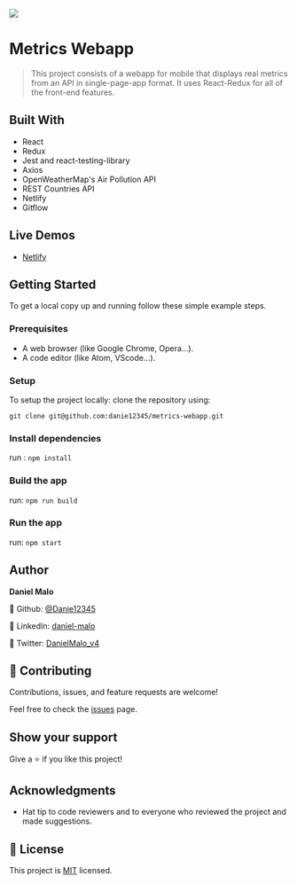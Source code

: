 ![](https://img.shields.io/badge/Microverse-blueviolet)

# Metrics Webapp

> This project consists of a webapp for mobile that displays real metrics from an API in single-page-app format. It uses React-Redux for all of the front-end features.


## Built With
- React
- Redux
- Jest and react-testing-library
- Axios
- OpenWeatherMap's Air Pollution API
- REST Countries API
- Netlify
- Gitflow

## Live Demos
- [Netlify](https://strong-croquembouche-21dba9.netlify.app/)


## Getting Started
To get a local copy up and running follow these simple example steps.

### Prerequisites
- A web browser (like Google Chrome, Opera...).
- A code editor (like Atom, VScode...).

### Setup
To setup the project locally: clone the repository using:

```
git clone git@github.com:danie12345/metrics-webapp.git
```

### Install dependencies
run : `npm install`

### Build the app
run: `npm run build`

### Run the app
run: `npm start`


## Author
**Daniel Malo**

👤 Github: [@Danie12345](https://github.com/Danie12345)

👤 LinkedIn: [daniel-malo](https://www.linkedin.com/in/daniel-malo/)

👤 Twitter: [DanielMalo_v4](https://twitter.com/DanielMalo_v4)


## 🤝 Contributing
Contributions, issues, and feature requests are welcome!

Feel free to check the [issues](https://github.com/Danie12345/metrics-webapp/issues) page.


## Show your support
Give a ⭐️ if you like this project!

## Acknowledgments
- Hat tip to code reviewers and to everyone who reviewed the project and made suggestions.

## 📝 License
This project is [MIT](LICENSE) licensed.
